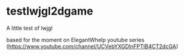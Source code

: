 # testlwjgl2dgame
A little test of lwjgl

based for the moment on ElegantWhelp youtube series (https://www.youtube.com/channel/UCVebYXGDlnFPTIB4CT2dcGA)